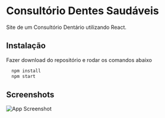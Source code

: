 
# Consultório Dentes Saudáveis

Site de um Consultório Dentário utilizando React.



## Instalação

Fazer download do repositório e rodar os comandos abaixo

```bash
  npm install
  npm start
```


## Screenshots

![App Screenshot](https://raw.github.com/douglasholanda/consultorio-dentes-saudaveis/master/screens/01.png)


    
